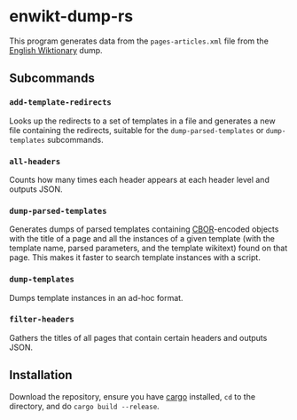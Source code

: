 # enwikt-dump-rs

This program generates data from the `pages-articles.xml` file from the [English Wiktionary](https://en.wiktionary.org/) dump.

## Subcommands

### `add-template-redirects`

Looks up the redirects to a set of templates in a file and generates a new file containing the redirects, suitable for the `dump-parsed-templates` or `dump-templates` subcommands.

### `all-headers`

Counts how many times each header appears at each header level and outputs JSON.

### `dump-parsed-templates`

Generates dumps of parsed templates containing [CBOR](https://cbor.io/)-encoded objects with the title of a page and all the instances of a given template (with the template name, parsed parameters, and the template wikitext) found on that page. This makes it faster to search template instances with a script.

### `dump-templates`

Dumps template instances in an ad-hoc format.

### `filter-headers`

Gathers the titles of all pages that contain certain headers and outputs JSON.

## Installation

Download the repository, ensure you have [cargo](https://doc.rust-lang.org/stable/cargo/) installed, `cd` to the directory, and do `cargo build --release`.